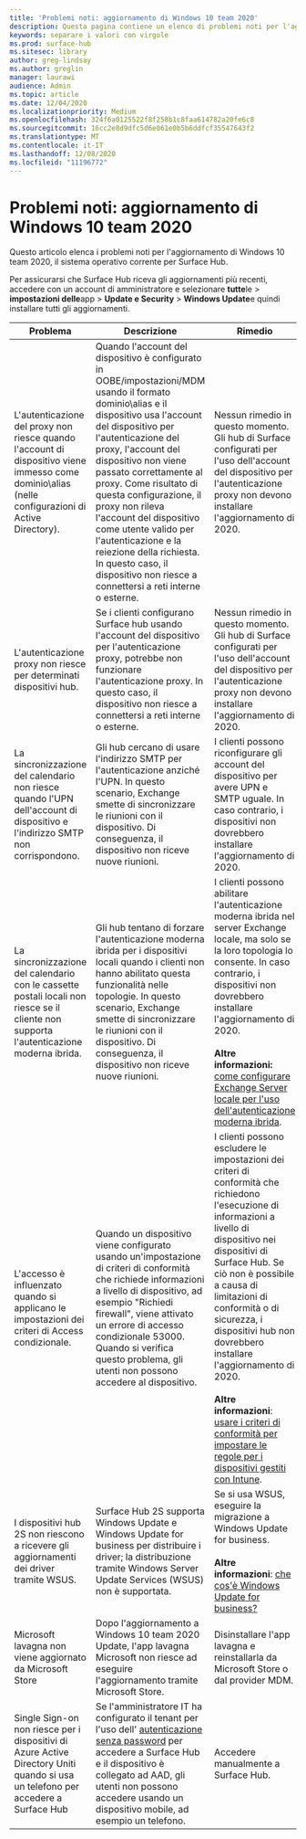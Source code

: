 ```yaml
---
title: 'Problemi noti: aggiornamento di Windows 10 team 2020'
description: Questa pagina contiene un elenco di problemi noti per l'aggiornamento di indows 10 team 2020.
keywords: separare i valori con virgole
ms.prod: surface-hub
ms.sitesec: library
author: greg-lindsay
ms.author: greglin
manager: laurawi
audience: Admin
ms.topic: article
ms.date: 12/04/2020
ms.localizationpriority: Medium
ms.openlocfilehash: 324f6a0125522f8f258b1c8faa614782a20fe6c8
ms.sourcegitcommit: 16cc2e8d9dfc5d6e061e0b5b6ddfcf35547643f2
ms.translationtype: MT
ms.contentlocale: it-IT
ms.lasthandoff: 12/08/2020
ms.locfileid: "11196772"
---
```

# Problemi noti: aggiornamento di Windows 10 team 2020 

Questo articolo elenca i problemi noti per l'aggiornamento di Windows 10 team 2020, il sistema operativo corrente per Surface Hub.

Per assicurarsi che Surface Hub riceva gli aggiornamenti più recenti, accedere con un account di amministratore e selezionare **tutte**le  >  **impostazioni delle**app  >  **Update e Security**  >  **Windows Update**e quindi installare tutti gli aggiornamenti.



| Problema                                                                                                   | Descrizione                                                                                                                                                                                                                                                                                                                                                                                                                             | Rimedio                                                                                                                                                                                                                                                                                                                                                                                                                                                                                                                            |
| ----------------------------------------------------------------------------------------------------------- | ------------------------------------------------------------------------------------------------------------------------------------------------------------------------------------------------------------------------------------------------------------------------------------------------------------------------------------------------------------------------------------------------------------------------------------------- | ------------------------------------------------------------------------------------------------------------------------------------------------------------------------------------------------------------------------------------------------------------------------------------------------------------------------------------------------------------------------------------------------------------------------------------------------------------------------------------------------------------------------------------- |
| L'autenticazione del proxy non riesce quando l'account di dispositivo viene immesso come dominio\alias (nelle configurazioni di Active Directory).            | Quando l'account del dispositivo è configurato in OOBE/impostazioni/MDM usando il formato dominio\alias e il dispositivo usa l'account del dispositivo per l'autenticazione del proxy, l'account del dispositivo non viene passato correttamente al proxy. Come risultato di questa configurazione, il proxy non rileva l'account del dispositivo come utente valido per l'autenticazione e la reiezione della richiesta. In questo caso, il dispositivo non riesce a connettersi a reti interne o esterne. | Nessun rimedio in questo momento. Gli hub di Surface configurati per l'uso dell'account del dispositivo per l'autenticazione proxy non devono installare l'aggiornamento di 2020.                                                                                                                                                                                                                                                                                                                                                                                                |
| L'autenticazione proxy non riesce per determinati dispositivi hub.                                                                        | Se i clienti configurano Surface hub usando l'account del dispositivo per l'autenticazione proxy, potrebbe non funzionare l'autenticazione proxy. In questo caso, il dispositivo non riesce a connettersi a reti interne o esterne.                                                                                                                                                                                                                                       | Nessun rimedio in questo momento. Gli hub di Surface configurati per l'uso dell'account del dispositivo per l'autenticazione proxy non devono installare l'aggiornamento di 2020.                                                                                                                                                                                                                                                                                                                                                                                                |
| La sincronizzazione del calendario non riesce quando l'UPN dell'account di dispositivo e l'indirizzo SMTP non corrispondono.                                                                        | Gli hub cercano di usare l'indirizzo SMTP per l'autenticazione anziché l'UPN. In questo scenario, Exchange smette di sincronizzare le riunioni con il dispositivo. Di conseguenza, il dispositivo non riceve nuove riunioni.                                                                                                                                                                                                                                       | I clienti possono riconfigurare gli account del dispositivo per avere UPN e SMTP uguale. In caso contrario, i dispositivi non dovrebbero installare l'aggiornamento di 2020.                                                                                                                                                                                                                                                                                                                                                                                                 |
| La sincronizzazione del calendario con le cassette postali locali non riesce se il cliente non supporta l'autenticazione moderna ibrida.   | Gli hub tentano di forzare l'autenticazione moderna ibrida per i dispositivi locali quando i clienti non hanno abilitato questa funzionalità nelle topologie. In questo scenario, Exchange smette di sincronizzare le riunioni con il dispositivo. Di conseguenza, il dispositivo non riceve nuove riunioni.                                                                                                                                        | I clienti possono abilitare l'autenticazione moderna ibrida nel server Exchange locale, ma solo se la loro topologia lo consente. In caso contrario, i dispositivi non dovrebbero installare l'aggiornamento di 2020.<br> <br>**Altre informazioni:** [come configurare Exchange Server locale per l'uso dell'autenticazione moderna ibrida](https://docs.microsoft.com/microsoft-365/enterprise/configure-exchange-server-for-hybrid-modern-authentication).                                                                                                |
| L'accesso è influenzato quando si applicano le impostazioni dei criteri di Access condizionale.                                    | Quando un dispositivo viene configurato usando un'impostazione di criteri di conformità che richiede informazioni a livello di dispositivo, ad esempio "Richiedi firewall", viene attivato un errore di accesso condizionale 53000. Quando si verifica questo problema, gli utenti non possono accedere al dispositivo.                                                                                                                                                                                                 | I clienti possono escludere le impostazioni dei criteri di conformità che richiedono l'esecuzione di informazioni a livello di dispositivo nei dispositivi di Surface Hub. Se ciò non è possibile a causa di limitazioni di conformità o di sicurezza, i dispositivi hub non dovrebbero installare l'aggiornamento di 2020.<br> <br>**Altre informazioni**: [usare i criteri di conformità per impostare le regole per i dispositivi gestiti con Intune](https:/docs.microsoft.com/mem/intune/protect/device-compliance-get-started). |
| I dispositivi hub 2S non riescono a ricevere gli aggiornamenti dei driver tramite WSUS.                                             | Surface Hub 2S supporta Windows Update e Windows Update for business per distribuire i driver; la distribuzione tramite Windows Server Update Services (WSUS) non è supportata.                                                                                                                                                                                                                                                                      | Se si usa WSUS, eseguire la migrazione a Windows Update for business.<br> <br>**Altre informazioni**: [che cos'è Windows Update for business?](https://docs.microsoft.com/windows/deployment/update/waas-manage-updates-wufb)                                                                                                                                                                                                                                                                                                                            |
| Microsoft lavagna non viene aggiornato da Microsoft Store                                               | Dopo l'aggiornamento a Windows 10 team 2020 Update, l'app lavagna Microsoft non riesce ad eseguire l'aggiornamento tramite Microsoft Store.                                                                                                                                                                                                                                                                                                                       | Disinstallare l'app lavagna e reinstallarla da Microsoft Store o dal provider MDM.                                                                                                                                                                                                                                                                                                                                                                                                                                          |
| Single Sign-on non riesce per i dispositivi di Azure Active Directory Uniti quando si usa un telefono per accedere a Surface Hub | Se l'amministratore IT ha configurato il tenant per l'uso dell' [autenticazione senza password](surface-hub-2s-phone-authenticate.md) per accedere a Surface Hub e il dispositivo è collegato ad AAD, gli utenti non possono accedere usando un dispositivo mobile, ad esempio un telefono.                                                                                                       | Accedere manualmente a Surface Hub.                                                                                                                                                                                                                                                                                                                                                                                                                                                                                                      |


